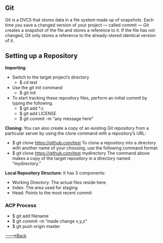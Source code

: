 ## Git

Git is a DVCS that stores data in a file system made up of snapshots. Each time you save a changed version of your project — called commit — Git creates a snapshot of the file and stores a reference to it. If the file has not changed, Git only stores a reference to the already-stored identical version of it.

## Setting up a Repository
**Importing**: 
  * Switch to the target project’s directory 
    * $ cd test
  * Use the git init command
     *   $ git init
  * To start tracking these repository files, perform an initial commit by typing the following.
       *   $ git add *.c
       *   $ git add LICENSE
       *   $ git commit -m “any message here”

**Cloning:**
You can also create a copy of an existing Git repository from a particular server by using the clone command with a repository’s URL:
 *  $ git clone https://github.com/test
To clone a repository into a directory with another name of your choosing, use the following command format:
 *  $ git clone https://github.com/test mydirectory
The command above makes a copy of the target repository in a directory named “mydirectory.”

**Local Repository Structure:**
It has 3 components:
 * Working Directory: The actual files reside here.
 * Index: The area used for staging
 * Head: Points to the most recent commit

### ACP Process
* $ git add filename
* $ git commit -m “made change x,y,z”
* $ git push origin master




[--->Back](README.md)